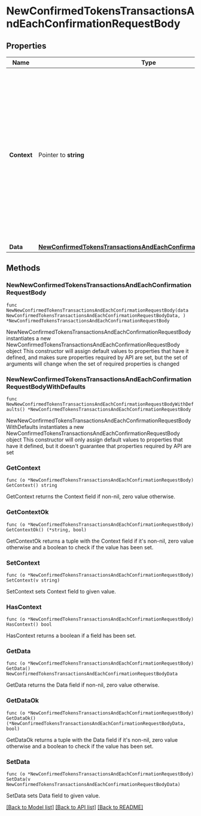 # NewConfirmedTokensTransactionsAndEachConfirmationRequestBody

## Properties

Name | Type | Description | Notes
------------ | ------------- | ------------- | -------------
**Context** | Pointer to **string** | In batch situations the user can use the context to correlate responses with requests. This property is present regardless of whether the response was successful or returned as an error. &#x60;context&#x60; is specified by the user. | [optional] 
**Data** | [**NewConfirmedTokensTransactionsAndEachConfirmationRequestBodyData**](NewConfirmedTokensTransactionsAndEachConfirmationRequestBodyData.md) |  | 

## Methods

### NewNewConfirmedTokensTransactionsAndEachConfirmationRequestBody

`func NewNewConfirmedTokensTransactionsAndEachConfirmationRequestBody(data NewConfirmedTokensTransactionsAndEachConfirmationRequestBodyData, ) *NewConfirmedTokensTransactionsAndEachConfirmationRequestBody`

NewNewConfirmedTokensTransactionsAndEachConfirmationRequestBody instantiates a new NewConfirmedTokensTransactionsAndEachConfirmationRequestBody object
This constructor will assign default values to properties that have it defined,
and makes sure properties required by API are set, but the set of arguments
will change when the set of required properties is changed

### NewNewConfirmedTokensTransactionsAndEachConfirmationRequestBodyWithDefaults

`func NewNewConfirmedTokensTransactionsAndEachConfirmationRequestBodyWithDefaults() *NewConfirmedTokensTransactionsAndEachConfirmationRequestBody`

NewNewConfirmedTokensTransactionsAndEachConfirmationRequestBodyWithDefaults instantiates a new NewConfirmedTokensTransactionsAndEachConfirmationRequestBody object
This constructor will only assign default values to properties that have it defined,
but it doesn't guarantee that properties required by API are set

### GetContext

`func (o *NewConfirmedTokensTransactionsAndEachConfirmationRequestBody) GetContext() string`

GetContext returns the Context field if non-nil, zero value otherwise.

### GetContextOk

`func (o *NewConfirmedTokensTransactionsAndEachConfirmationRequestBody) GetContextOk() (*string, bool)`

GetContextOk returns a tuple with the Context field if it's non-nil, zero value otherwise
and a boolean to check if the value has been set.

### SetContext

`func (o *NewConfirmedTokensTransactionsAndEachConfirmationRequestBody) SetContext(v string)`

SetContext sets Context field to given value.

### HasContext

`func (o *NewConfirmedTokensTransactionsAndEachConfirmationRequestBody) HasContext() bool`

HasContext returns a boolean if a field has been set.

### GetData

`func (o *NewConfirmedTokensTransactionsAndEachConfirmationRequestBody) GetData() NewConfirmedTokensTransactionsAndEachConfirmationRequestBodyData`

GetData returns the Data field if non-nil, zero value otherwise.

### GetDataOk

`func (o *NewConfirmedTokensTransactionsAndEachConfirmationRequestBody) GetDataOk() (*NewConfirmedTokensTransactionsAndEachConfirmationRequestBodyData, bool)`

GetDataOk returns a tuple with the Data field if it's non-nil, zero value otherwise
and a boolean to check if the value has been set.

### SetData

`func (o *NewConfirmedTokensTransactionsAndEachConfirmationRequestBody) SetData(v NewConfirmedTokensTransactionsAndEachConfirmationRequestBodyData)`

SetData sets Data field to given value.



[[Back to Model list]](../README.md#documentation-for-models) [[Back to API list]](../README.md#documentation-for-api-endpoints) [[Back to README]](../README.md)


